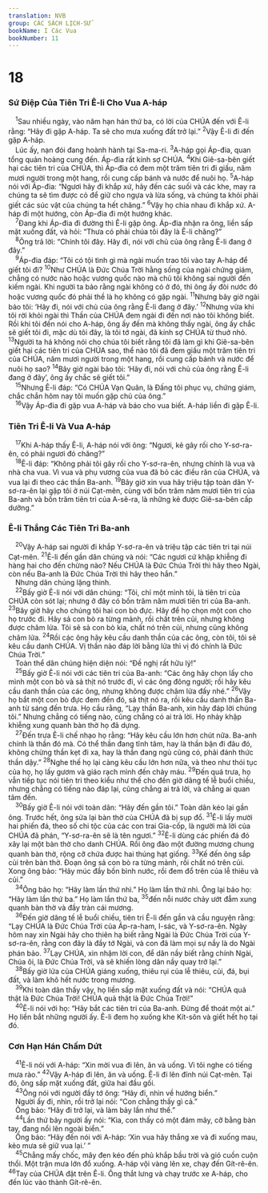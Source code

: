 ```yaml
---
translation: NVB
group: CÁC SÁCH LỊCH-SỬ
bookName: I Các Vua 
bookNumber: 11
---
```


<div class="title"><h1>18</h1><h3>Sứ Điệp Của Tiên Tri Ê-li Cho Vua A-háp </h3></div>
<span class="verse 1vua_18_1"> <sup>1</sup>Sau nhiều ngày, vào năm hạn hán thứ ba, có lời của CHÚA đến với Ê-li rằng: “Hãy đi gặp A-háp. Ta sẽ cho mưa xuống đất trở lại.” </span>
<span class="verse 1vua_18_2"><sup>2</sup>Vậy Ê-li đi đến gặp A-háp. <br/> Lúc ấy, nạn đói đang hoành hành tại Sa-ma-ri. </span>
<span class="verse 1vua_18_3"><sup>3</sup>A-háp gọi Áp-đia, quan tổng quản hoàng cung đến. Áp-đia rất kính sợ CHÚA. </span>
<span class="verse 1vua_18_4"><sup>4</sup>Khi Giê-sa-bên giết hại các tiên tri của CHÚA, thì Áp-đia có đem một trăm tiên tri đi giấu, năm mươi người trong một hang, rồi cung cấp bánh và nước để nuôi họ. </span>
<span class="verse 1vua_18_5"><sup>5</sup>A-háp nói với Áp-đia: “Ngươi hãy đi khắp xứ, hãy đến các suối và các khe, may ra chúng ta sẽ tìm được cỏ để giữ cho ngựa và lừa sống, và chúng ta khỏi phải giết các súc vật của chúng ta hết chăng.” </span>
<span class="verse 1vua_18_6"><sup>6</sup>Vậy họ chia nhau đi khắp xứ. A-háp đi một hướng, còn Áp-đia đi một hướng khác. <br/></span>
<span class="verse 1vua_18_7"> <sup>7</sup>Đang khi Áp-đia đi đường thì Ê-li gặp ông. Áp-đia nhận ra ông, liền sấp mặt xuống đất, và hỏi: “Thưa có phải chúa tôi đây là Ê-li chăng?” <br/></span>
<span class="verse 1vua_18_8"> <sup>8</sup>Ông trả lời: “Chính tôi đây. Hãy đi, nói với chủ của ông rằng Ê-li đang ở đây.” <br/></span>
<span class="verse 1vua_18_9"> <sup>9</sup>Áp-đia đáp: “Tôi có tội tình gì mà ngài muốn trao tôi vào tay A-háp để giết tôi đi? </span>
<span class="verse 1vua_18_10"><sup>10</sup>Như CHÚA là Đức Chúa Trời hằng sống của ngài chứng giám, chẳng có nước nào hoặc vương quốc nào mà chủ tôi không sai người đến kiếm ngài. Khi người ta bảo rằng ngài không có ở đó, thì ông ấy đòi nước đó hoặc vương quốc đó phải thề là họ không có gặp ngài. </span>
<span class="verse 1vua_18_11"><sup>11</sup>Nhưng bây giờ ngài bảo tôi: ‘Hãy đi, nói với chủ của ông rằng Ê-li đang ở đây.’ </span>
<span class="verse 1vua_18_12"><sup>12</sup>Nhưng vừa khi tôi rời khỏi ngài thì Thần của CHÚA đem ngài đi đến nơi nào tôi không biết. Rồi khi tôi đến nói cho A-háp, ông ấy đến mà không thấy ngài, ông ấy chắc sẽ giết tôi đi, mặc dù tôi đây, là tôi tớ ngài, đã kính sợ CHÚA từ thuở nhỏ. </span>
<span class="verse 1vua_18_13"><sup>13</sup>Người ta há không nói cho chúa tôi biết rằng tôi đã làm gì khi Giê-sa-bên giết hại các tiên tri của CHÚA sao, thể nào tôi đã đem giấu một trăm tiên tri của CHÚA, năm mươi người trong một hang, rồi cung cấp bánh và nước để nuôi họ sao? </span>
<span class="verse 1vua_18_14"><sup>14</sup>Bây giờ ngài bảo tôi: ‘Hãy đi, nói với chủ của ông rằng Ê-li đang ở đây’, ông ấy chắc sẽ giết tôi.” <br/></span>
<span class="verse 1vua_18_15"> <sup>15</sup>Nhưng Ê-li đáp: “Có CHÚA Vạn Quân, là Đấng tôi phục vụ, chứng giám, chắc chắn hôm nay tôi muốn gặp chủ của ông.” <br/></span>
<span class="verse 1vua_18_16"> <sup>16</sup>Vậy Áp-đia đi gặp vua A-háp và báo cho vua biết. A-háp liền đi gặp Ê-li. <br/></span>
<div class="title"><h3>Tiên Tri Ê-li Và Vua A-háp </h3></div>
<span class="verse 1vua_18_17"> <sup>17</sup>Khi A-háp thấy Ê-li, A-háp nói với ông: “Ngươi, kẻ gây rối cho Y-sơ-ra-ên, có phải ngươi đó chăng?” <br/></span>
<span class="verse 1vua_18_18"> <sup>18</sup>Ê-li đáp: “Không phải tôi gây rối cho Y-sơ-ra-ên, nhưng chính là vua và nhà cha vua. Vì vua và phụ vương của vua đã bỏ các điều răn của CHÚA, và vua lại đi theo các thần Ba-anh. </span>
<span class="verse 1vua_18_19"><sup>19</sup>Bây giờ xin vua hãy triệu tập toàn dân Y-sơ-ra-ên lại gặp tôi ở núi Cạt-mên, cùng với bốn trăm năm mươi tiên tri của Ba-anh và bốn trăm tiên tri của A-sê-ra, là những kẻ được Giê-sa-bên cấp dưỡng.” <br/></span>
<div class="title"><h3>Ê-li Thắng Các Tiên Tri Ba-anh </h3></div>
<span class="verse 1vua_18_20"> <sup>20</sup>Vậy A-háp sai người đi khắp Y-sơ-ra-ên và triệu tập các tiên tri tại núi Cạt-mên. </span>
<span class="verse 1vua_18_21"><sup>21</sup>Ê-li đến gần dân chúng và nói: “Các ngươi cứ khập khiễng đi hàng hai cho đến chừng nào? Nếu CHÚA là Đức Chúa Trời thì hãy theo Ngài, còn nếu Ba-anh là Đức Chúa Trời thì hãy theo hắn.” <br/> Nhưng dân chúng lặng thinh. <br/></span>
<span class="verse 1vua_18_22"> <sup>22</sup>Bấy giờ Ê-li nói với dân chúng: “Tôi, chỉ một mình tôi, là tiên tri của CHÚA còn sót lại; nhưng ở đây có bốn trăm năm mươi tiên tri của Ba-anh. </span>
<span class="verse 1vua_18_23"><sup>23</sup>Bây giờ hãy cho chúng tôi hai con bò đực. Hãy để họ chọn một con cho họ trước đi. Hãy sả con bò ra từng mảnh, rồi chất trên củi, nhưng không được châm lửa. Tôi sẽ sả con bò kia, chất nó trên củi, nhưng cũng không châm lửa. </span>
<span class="verse 1vua_18_24"><sup>24</sup>Rồi các ông hãy kêu cầu danh thần của các ông, còn tôi, tôi sẽ kêu cầu danh CHÚA. Vị thần nào đáp lời bằng lửa thì vị đó chính là Đức Chúa Trời.” <br/> Toàn thể dân chúng hiện diện nói: “Đề nghị rất hữu lý!” <br/></span>
<span class="verse 1vua_18_25"> <sup>25</sup>Bấy giờ Ê-li nói với các tiên tri của Ba-anh: “Các ông hãy chọn lấy cho mình một con bò và sả thịt nó trước đi, vì các ông đông người; rồi hãy kêu cầu danh thần của các ông, nhưng không được châm lửa đấy nhé.” </span>
<span class="verse 1vua_18_26"><sup>26</sup>Vậy họ bắt một con bò đực đem đến đó, sả thịt nó ra, rồi kêu cầu danh thần Ba-anh từ sáng đến trưa. Họ cầu rằng, “Lạy thần Ba-anh, xin hãy đáp lời chúng tôi.” Nhưng chẳng có tiếng nào, cũng chẳng có ai trả lời. Họ nhảy khập khiễng xung quanh bàn thờ họ đã dựng. <br/></span>
<span class="verse 1vua_18_27"> <sup>27</sup>Đến trưa Ê-li chế nhạo họ rằng: “Hãy kêu cầu lớn hơn chút nữa. Ba-anh chính là thần đó mà. Có thể thần đang tĩnh tâm, hay là thần bận đi đâu đó, không chừng thần kẹt đi xa, hay là thần đang ngủ cũng có, phải đánh thức thần dậy.” </span>
<span class="verse 1vua_18_28"><sup>28</sup>Nghe thế họ lại càng kêu cầu lớn hơn nữa, và theo như thói tục của họ, họ lấy gươm và giáo rạch mình đến chảy máu. </span>
<span class="verse 1vua_18_29"><sup>29</sup>Đến quá trưa, họ vẫn tiếp tục nói tiên tri theo kiểu như thế cho đến giờ dâng tế lễ buổi chiều, nhưng chẳng có tiếng nào đáp lại, cũng chẳng ai trả lời, và chẳng ai quan tâm đến. <br/></span>
<span class="verse 1vua_18_30"> <sup>30</sup>Bấy giờ Ê-li nói với toàn dân: “Hãy đến gần tôi.” Toàn dân kéo lại gần ông. Trước hết, ông sửa lại bàn thờ của CHÚA đã bị sụp đổ. </span>
<span class="verse 1vua_18_31"><sup>31</sup>Ê-li lấy mười hai phiến đá, theo số chi tộc của các con trai Gia-cốp, là người mà lời của CHÚA đã phán, “Y-sơ-ra-ên sẽ là tên ngươi.” </span>
<span class="verse 1vua_18_32"><sup>32</sup>Ê-li dùng các phiến đá đó xây lại một bàn thờ cho danh CHÚA. Rồi ông đào một đường mương chung quanh bàn thờ, rộng cỡ chứa được hai thúng hạt giống. </span>
<span class="verse 1vua_18_33"><sup>33</sup>Kế đến ông sắp củi trên bàn thờ. Đoạn ông sả con bò ra từng mảnh, rồi chất nó trên củi. Xong ông bảo: “Hãy múc đầy bốn bình nước, rồi đem đổ trên của lễ thiêu và củi.” <br/></span>
<span class="verse 1vua_18_34"> <sup>34</sup>Ông bảo họ: “Hãy làm lần thứ nhì.” Họ làm lần thứ nhì. Ông lại bảo họ: “Hãy làm lần thứ ba.” Họ làm lần thứ ba, </span>
<span class="verse 1vua_18_35"><sup>35</sup>đến nỗi nước chảy ướt đẫm xung quanh bàn thờ và đầy tràn cái mương. <br/></span>
<span class="verse 1vua_18_36"> <sup>36</sup>Đến giờ dâng tế lễ buổi chiều, tiên tri Ê-li đến gần và cầu nguyện rằng: “Lạy CHÚA là Đức Chúa Trời của Áp-ra-ham, I-sác, và Y-sơ-ra-ên. Ngày hôm nay xin Ngài hãy cho thiên hạ biết rằng Ngài là Đức Chúa Trời của Y-sơ-ra-ên, rằng con đây là đầy tớ Ngài, và con đã làm mọi sự nầy là do Ngài phán bảo. </span>
<span class="verse 1vua_18_37"><sup>37</sup>Lạy CHÚA, xin nhậm lời con, để dân nầy biết rằng chính Ngài, Chúa ôi, là Đức Chúa Trời, và sẽ khiến lòng dân nầy quay trở lại.” <br/></span>
<span class="verse 1vua_18_38"> <sup>38</sup>Bấy giờ lửa của CHÚA giáng xuống, thiêu rụi của lễ thiêu, củi, đá, bụi đất, và làm khô hết nước trong mương. <br/></span>
<span class="verse 1vua_18_39"> <sup>39</sup>Khi toàn dân thấy vậy, họ liền sấp mặt xuống đất và nói: “CHÚA quả thật là Đức Chúa Trời! CHÚA quả thật là Đức Chúa Trời!” <br/></span>
<span class="verse 1vua_18_40"> <sup>40</sup>Ê-li nói với họ: “Hãy bắt các tiên tri của Ba-anh. Đừng để thoát một ai.” Họ liền bắt những người ấy. Ê-li đem họ xuống khe Kít-sôn và giết hết họ tại đó. <br/></span>
<div class="title"><h3>Cơn Hạn Hán Chấm Dứt </h3></div>
<span class="verse 1vua_18_41"> <sup>41</sup>Ê-li nói với A-háp: “Xin mời vua đi lên, ăn và uống. Vì tôi nghe có tiếng mưa rào.” </span>
<span class="verse 1vua_18_42"><sup>42</sup>Vậy A-háp đi lên, ăn và uống. Ê-li đi lên đỉnh núi Cạt-mên. Tại đó, ông sấp mặt xuống đất, giữa hai đầu gối. <br/></span>
<span class="verse 1vua_18_43"> <sup>43</sup>Ông nói với người đầy tớ ông: “Hãy đi, nhìn về hướng biển.” <br/> Người ấy đi, nhìn, rồi trở lại nói: “Con chẳng thấy gì cả.” <br/> Ông bảo: “Hãy đi trở lại, và làm bảy lần như thế.” <br/></span>
<span class="verse 1vua_18_44"> <sup>44</sup>Lần thứ bảy người ấy nói: “Kìa, con thấy có một đám mây, cỡ bằng bàn tay, đang nổi lên ngoài biển.” <br/> Ông bảo: “Hãy đến nói với A-háp: ‘Xin vua hãy thắng xe và đi xuống mau, kẻo mưa sẽ giữ vua lại.’ ” <br/></span>
<span class="verse 1vua_18_45"> <sup>45</sup>Chẳng mấy chốc, mây đen kéo đến phủ khắp bầu trời và gió cuồn cuộn thổi. Một trận mưa lớn đổ xuống. A-háp vội vàng lên xe, chạy đến Gít-rê-ên. </span>
<span class="verse 1vua_18_46"><sup>46</sup>Tay của CHÚA đặt trên Ê-li. Ông thắt lưng và chạy trước xe A-háp, cho đến lúc vào thành Gít-rê-ên. <br/></span>
